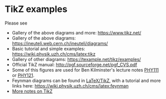 # TikZ examples

Please see
* Gallery of the above diagrams and more: https://www.tikz.net/
* Gallery of the above diagrams: https://ineuteli.web.cern.ch/ineuteli/diagrams/
* Basic tutorial and simple examples: https://wiki.physik.uzh.ch/cms/latex:tikz
* Gallery of other diagrams: https://texample.net/tikz/examples/
* Official TikZ manual: http://pgf.sourceforge.net/pgf_CVS.pdf
* Some of this figures are used for Ben Kilminster's lecture notes [PHY111](https://www.physik.uzh.ch/de/lehre/PHY111/HS2020.html#Lecture_information) or [PHY121](https://www.physik.uzh.ch/de/lehre/PHY121/FS2021.html#Lecture_information).
* Feynman diagrams can be found in [LaTeX/TikZ](../feynman), with a tutorial and more links here: https://wiki.physik.uzh.ch/cms/latex:feynman
* [More notes on TikZ](https://www.evernote.com/shard/s463/sh/93d3bd2b-50bf-498d-85fb-85c3c9ee1e60/22ecb111c0a40e0edeb2c15da5679640)
